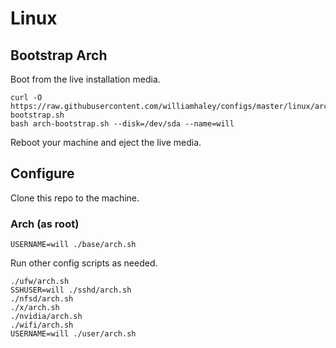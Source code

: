 # Linux

## Bootstrap Arch

Boot from the live installation media.

```
curl -O https://raw.githubusercontent.com/williamhaley/configs/master/linux/arch-bootstrap.sh
bash arch-bootstrap.sh --disk=/dev/sda --name=will
```

Reboot your machine and eject the live media.

## Configure

Clone this repo to the machine.

### Arch (as root)

```
USERNAME=will ./base/arch.sh
```

Run other config scripts as needed.

```
./ufw/arch.sh
SSHUSER=will ./sshd/arch.sh
./nfsd/arch.sh
./x/arch.sh
./nvidia/arch.sh
./wifi/arch.sh
USERNAME=will ./user/arch.sh
```
